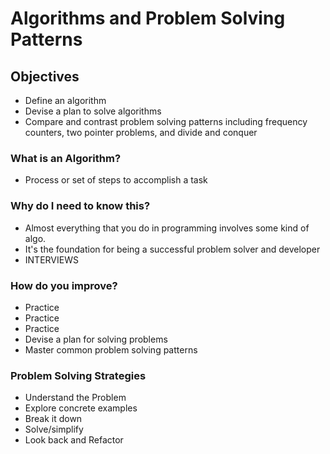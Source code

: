 # Algorithms and Problem Solving Patterns

## Objectives
- Define an algorithm
- Devise a plan to solve algorithms
- Compare and contrast problem solving patterns including frequency counters, two pointer problems, and divide and conquer

### What is an Algorithm?
- Process or set of steps to accomplish a task

### Why do I need to know this?
- Almost everything that you do in programming involves some kind of algo.
- It's the foundation for being a successful problem solver and developer
- INTERVIEWS

### How do you improve?
- Practice
- Practice
- Practice
- Devise a plan for solving problems
- Master common problem solving patterns

### Problem Solving Strategies
- Understand the Problem
- Explore concrete examples
- Break it down
- Solve/simplify
- Look back and Refactor

